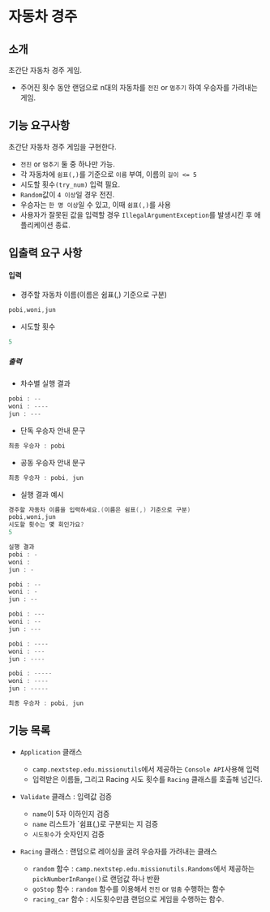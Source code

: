 # 자동차 경주

## 소개

초간단 자동차 경주 게임.

- 주어진 횟수 동안 랜덤으로 n대의 자동차를 `전진` or `멈추기` 하여 우승자를 가려내는 게임.


## 기능 요구사항

초간단 자동차 경주 게임을 구현한다.

- `전진` or `멈추기` 둘 중 하나만 가능.
- 각 자동차에 `쉼표(,)`를 기준으로 `이름` 부여, 이름의 `길이 <= 5`
- 시도할 횟수`(try_num)` 입력 필요.
- `Random`값이 `4 이상`일 경우 전진.
- 우승자는 `한 명 이상`일 수 있고, 이때 `쉼표(,)`를 사용
- 사용자가 잘못된 값을 입력할 경우 `IllegalArgumentException`를 발생시킨 후 애플리케이션 종료.

## 입출력 요구 사항

#### 입력

- 경주할 자동차 이름(이름은 쉼표(,) 기준으로 구분)
``` java
pobi,woni,jun
```
- 시도할 횟수
``` java
5
```

##### 출력

- 차수별 실행 결과
``` java
pobi : --
woni : ----
jun : ---
```

- 단독 우승자 안내 문구
``` java
최종 우승자 : pobi
```

- 공동 우승자 안내 문구
``` java
최종 우승자 : pobi, jun
```

- 실행 결과 예시

``` java
경주할 자동차 이름을 입력하세요.(이름은 쉼표(,) 기준으로 구분)
pobi,woni,jun
시도할 횟수는 몇 회인가요?
5

실행 결과
pobi : -
woni : 
jun : -

pobi : --
woni : -
jun : --

pobi : ---
woni : --
jun : ---

pobi : ----
woni : ---
jun : ----

pobi : -----
woni : ----
jun : -----

최종 우승자 : pobi, jun
```

## 기능 목록

- `Application` 클래스
    - `camp.nextstep.edu.missionutils`에서 제공하는 `Console API`사용해 입력
    - 입력받은 이름들, 그리고 Racing 시도 횟수를 `Racing` 클래스를 호출해 넘긴다.

- `Validate` 클래스 : 입력값 검증
    - `name`이 5자 이하인지 검증
    - `name` 리스트가 `쉼표(,)로 구분되는 지 검증
    - `시도횟수`가 숫자인지 검증

- `Racing` 클래스 : 랜덤으로 레이싱을 굴려 우승자를 가려내는 클래스
    - `random` 함수 : `camp.nextstep.edu.missionutils.Randoms`에서 제공하는 `pickNumberInRange()`로 랜덤값 하나 반환
    - `goStop` 함수 : `random` 함수를 이용해서 `전진` or `멈춤` 수행하는 함수
    - `racing_car` 함수 : 시도횟수만큼 랜덤으로 게임을 수행하는 함수.